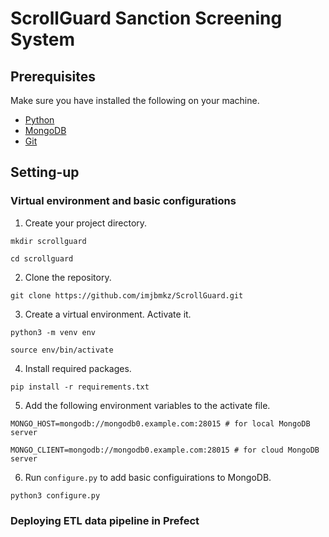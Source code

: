 # ScrollGuard Sanction Screening System

## Prerequisites
Make sure you have installed the following on your machine.
- [Python](https://www.python.org/downloads/)
- [MongoDB](https://www.mongodb.com/)
- [Git](https://git-scm.com/)

## Setting-up
### Virtual environment and basic configurations
1. Create your project directory.

`mkdir scrollguard`

`cd scrollguard`

2. Clone the repository.

`git clone https://github.com/imjbmkz/ScrollGuard.git`

3. Create a virtual environment. Activate it.

`python3 -m venv env`

`source env/bin/activate`

4. Install required packages.

`pip install -r requirements.txt`

5. Add the following environment variables to the activate file.

`MONGO_HOST=mongodb://mongodb0.example.com:28015 # for local MongoDB server`

`MONGO_CLIENT=mongodb://mongodb0.example.com:28015 # for cloud MongoDB server`

6. Run `configure.py` to add basic configuirations to MongoDB.

`python3 configure.py`

### Deploying ETL data pipeline in Prefect